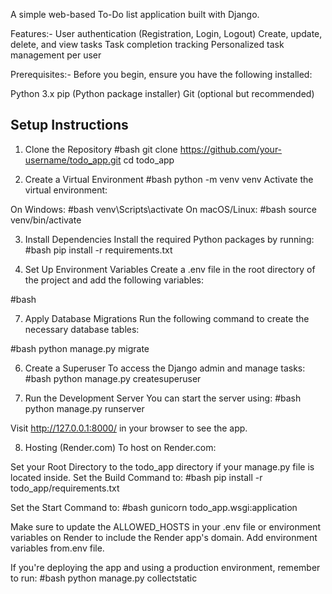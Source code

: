 A simple web-based To-Do list application built with Django.

Features:-
User authentication (Registration, Login, Logout)
Create, update, delete, and view tasks
Task completion tracking
Personalized task management per user

Prerequisites:-
Before you begin, ensure you have the following installed:

Python 3.x
pip (Python package installer)
Git (optional but recommended)

## Setup Instructions

1. Clone the Repository
#bash
git clone https://github.com/your-username/todo_app.git
cd todo_app


3. Create a Virtual Environment
#bash
python -m venv venv
Activate the virtual environment:

On Windows:
#bash
venv\Scripts\activate
On macOS/Linux:
#bash
source venv/bin/activate


3. Install Dependencies
Install the required Python packages by running:
#bash
pip install -r requirements.txt


5. Set Up Environment Variables
Create a .env file in the root directory of the project and add the following variables:

#bash



7. Apply Database Migrations
Run the following command to create the necessary database tables:

#bash
python manage.py migrate


6. Create a Superuser
To access the Django admin and manage tasks:
#bash
python manage.py createsuperuser


8. Run the Development Server
You can start the server using:
#bash
python manage.py runserver

Visit http://127.0.0.1:8000/ in your browser to see the app.

8. Hosting (Render.com)
To host on Render.com:

Set your Root Directory to the todo_app directory if your manage.py file is located inside.
Set the Build Command to:
#bash
pip install -r todo_app/requirements.txt

Set the Start Command to:
#bash
gunicorn todo_app.wsgi:application

Make sure to update the ALLOWED_HOSTS in your .env file or environment variables on Render to include the Render app's domain.
Add environment variables from.env file.

If you're deploying the app and using a production environment, remember to run:
#bash
python manage.py collectstatic

